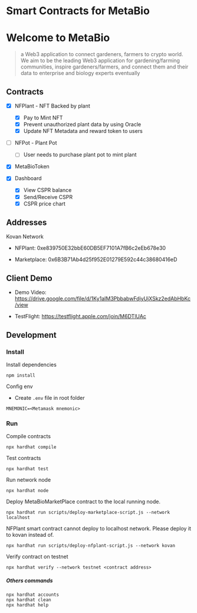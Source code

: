# Smart Contracts for MetaBio

# Welcome to MetaBio

> a Web3 application to connect gardeners, farmers to crypto world. We aim to be the leading Web3 application for gardening/farming communities, inspire gardeners/farmers, and connect them and their data to enterprise and biology experts eventually

## Contracts

- [x] NFPlant - NFT Backed by plant

  - [x] Pay to Mint NFT
  - [x] Prevent unauthorized plant data by using Oracle
  - [x] Update NFT Metadata and reward token to users

- [ ] NFPot - Plant Pot

  - [ ] User needs to purchase plant pot to mint plant

- [x] MetaBioToken
- [x] Dashboard
  - [x] View CSPR balance
  - [x] Send/Receive CSPR
  - [x] CSPR price chart

## Addresses

Kovan Network

- NFPlant: 0xe839750E32bbE60DB5EF7101A7fB6c2eEb678e30

- Marketplace: 0x6B3B71Ab4d25f952E01279E592c44c38680416eD

## Client Demo

- Demo Video: https://drive.google.com/file/d/1Ky1aIM3PbbabwFdjyUjXSkz2edAbHbKc/view

- TestFlight: https://testflight.apple.com/join/M6DTlUAc

## Development

### Install

Install dependencies

```
npm install
```

Config env

- Create `.env` file in root folder

```
MNEMONIC=<Metamask mnemonic>
```

### Run

Compile contracts

```
npx hardhat compile
```

Test contracts

```
npx hardhat test
```

Run network node

```
npx hardhat node
```

Deploy MetaBioMarketPlace contract to the local running node.

```
npx hardhat run scripts/deploy-marketplace-script.js --network localhost
```

NFPlant smart contract cannot deploy to localhost network. Please deploy it to kovan instead of.

```
npx hardhat run scripts/deploy-nfplant-script.js --network kovan
```

Verify contract on testnet

```
npx hardhat verify --network testnet <contract address>
```

##### Others commands

```shell
npx hardhat accounts
npx hardhat clean
npx hardhat help
```
